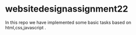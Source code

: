 # websitedesignassignment22
In this repo we have implemented some basic tasks based on html,css,javascript .
